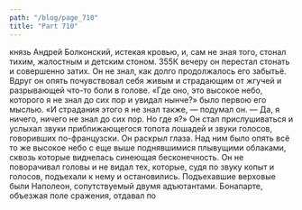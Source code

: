 ```yaml
---
path: "/blog/page_710"
title: "Part 710"
---
```


 князь Андрей Болконский, истекая кровью, и, сам не зная того, стонал тихим, жалостным и детским стоном.
355К вечеру он перестал стонать и совершенно затих. Он не знал, как долго продолжалось его забытьё. Вдруг он опять почувствовал себя живым и страдающим от жгучей и разрывающей что-то боли в голове.
«Где оно, это высокое небо, которого я не знал до сих пор и увидал нынче?» было первою его мыслью. «И страдания этого я не знал также, — подумал он. — Да, я ничего, ничего не знал до сих пор. Но где я?»
Он стал прислушиваться и услыхал звуки приближающегося топота лошадей и звуки голосов, говоривших по-французски. Он раскрыл глаза. Над ним было опять всё то же высокое небо с еще выше поднявшимися плывущими облаками, сквозь которые виднелась синеющая бесконечность. Он не поворачивал головы и не видал тех, которые, судя по звуку копыт и голосов, подъехали к нему и остановились.
Подъехавшие верховые были Наполеон, сопутствуемый двумя адъютантами. Бонапарте, объезжая поле сражения, отдавал по
